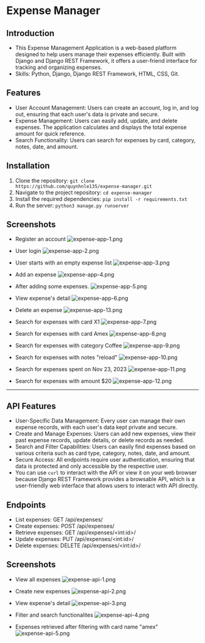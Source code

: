 # Expense Manager

## Introduction
- This Expense Management Application is a web-based platform designed to help users manage their expenses efficiently. Built with Django and Django REST Framework, it offers a user-friend interface for tracking and organizing expenses.
- Skills: Python, Django, Django REST Framework, HTML, CSS, Git.

## Features
* User Account Management: Users can create an account, log in, and log out, ensuring that each user's data is private and secure.
* Expense Management: Users can easily add, update, and delete expenses. The application calculates and displays the total expense amount for quick reference.
* Search Functionality: Users can search for expenses by card, category, notes, date, and amount.

## Installation

1. Clone the repository: ```git clone https://github.com/quynhnle135/expense-manager.git```
2. Navigate to the project repository: ```cd expense-manager```
3. Install the required dependencies: ```pip install -r requirements.txt```
4. Run the server: ```python3 manage.py runserver```

## Screenshots
* Register an account
![expense-app-1.png](expense-app-screenshots%2Fexpense-app-1.png)

* User login
![expense-app-2.png](expense-app-screenshots%2Fexpense-app-2.png)

* User starts with an empty expense list
![expense-app-3.png](expense-app-screenshots%2Fexpense-app-3.png)

* Add an expense
![expense-app-4.png](expense-app-screenshots%2Fexpense-app-4.png)

* After adding some expenses.
![expense-app-5.png](expense-app-screenshots%2Fexpense-app-5.png)

* View expense's detail
![expense-app-6.png](expense-app-screenshots%2Fexpense-app-6.png)

* Delete an expense
![expense-app-13.png](expense-app-screenshots%2Fexpense-app-13.png)

* Search for expenses with card X1
![expense-app-7.png](expense-app-screenshots%2Fexpense-app-7.png)

* Search for expenses with card Amex
![expense-app-8.png](expense-app-screenshots%2Fexpense-app-8.png)

* Search for expenses with category Coffee
![expense-app-9.png](expense-app-screenshots%2Fexpense-app-9.png)

* Search for expenses with notes "reload"
![expense-app-10.png](expense-app-screenshots%2Fexpense-app-10.png)

* Search for expenses spent on Nov 23, 2023
![expense-app-11.png](expense-app-screenshots%2Fexpense-app-11.png)

* Search for expenses with amount $20
![expense-app-12.png](expense-app-screenshots%2Fexpense-app-12.png)

---

## API Features
- User-Specific Data Management: Every user can manage their own expense records, with each user's data kept private and secure.
- Create and Manage Expenses: Users can add new expenses, view their past expense records, update details, or delete records as needed.
- Search and Filter Capabilities: Users can easily find expenses based on various criteria such as card type, category, notes, date, and amount.
- Secure Access: All endpoints require user authentication, ensuring that data is protected and only accessible by the respective user.
- You can use ```curl``` to interact with the API or view it on your web browser because Django REST Framework provides a browsable API, which is a user-friendly web interface that allows users to interact with API directly.

## Endpoints
* List expenses: GET /api/expenses/
* Create expenses: POST /api/expenses/
* Retrieve expenses: GET /api/expenses/\<int:id>/
* Update expenses: PUT /api/expenses/\<int:id>/
* Delete expenses: DELETE /api/expenses/\<int:id>/

## Screenshots
* View all expenses
![expense-api-1.png](expense-api-screenshots%2Fexpense-api-1.png)

* Create new expenses
![expense-api-2.png](expense-api-screenshots%2Fexpense-api-2.png)

* View expense's detail
![expense-api-3.png](expense-api-screenshots%2Fexpense-api-3.png)

* Filter and search functionalites
![expense-api-4.png](expense-api-screenshots%2Fexpense-api-4.png)

* Expenses retrieved after filtering with card name "amex"
![expense-api-5.png](expense-api-screenshots%2Fexpense-api-5.png)